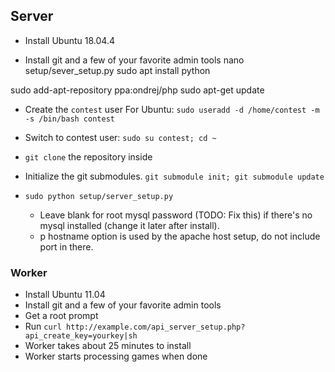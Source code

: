 ## Server

* Install Ubuntu 18.04.4

* Install git and a few of your favorite admin tools
nano setup/sever_setup.py
sudo apt install python

sudo add-apt-repository ppa:ondrej/php
sudo apt-get update

* Create the `contest` user
    For Ubuntu: `sudo useradd -d /home/contest -m -s /bin/bash contest`
* Switch to contest user: `sudo su contest; cd ~`
* `git clone` the repository inside
* Initialize the git submodules. `git submodule init; git submodule update`
* `sudo python setup/server_setup.py`

    * Leave blank for root mysql password (TODO: Fix this) if there's no mysql installed (change it later after install).
    * p hostname option is used by the apache host setup, do not include port in there.

### Worker
* Install Ubuntu 11.04
* Install git and a few of your favorite admin tools
* Get a root prompt
* Run `curl http://example.com/api_server_setup.php?api_create_key=yourkey|sh`
* Worker takes about 25 minutes to install
* Worker starts processing games when done
